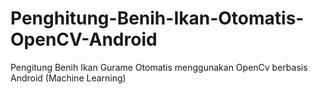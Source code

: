 # Penghitung-Benih-Ikan-Otomatis-OpenCV-Android
Pengitung Benih Ikan Gurame Otomatis menggunakan OpenCv berbasis Android (Machine Learning) 
